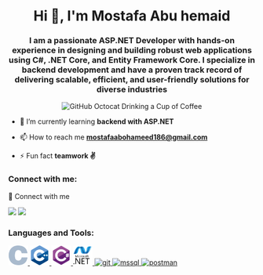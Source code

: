<h1 align="center">Hi 👋, I'm Mostafa Abu hemaid</h1>
<h3 align="center">I am a passionate ASP.NET Developer with hands-on experience in designing and building robust web applications using C#, .NET Core, and Entity Framework Core. I specialize in backend development and have a proven track record of delivering scalable, efficient, and user-friendly solutions for diverse industries</h3>

<div align="center">
  <img src="https://scontent.fcai17-1.fna.fbcdn.net/v/t39.30808-6/347599260_1660759551004023_5965026716615886463_n.jpg?stp=dst-jpg_s960x960_tt6&_nc_cat=103&ccb=1-7&_nc_sid=2285d6&_nc_eui2=AeF5pVPZ6DjNS7E9WX3wDh8xl8OEqjIbMjiXw4SqMhsyOCdtY50llwhhd0S6p7Liw9CAnAiqEs09X5ZJ5EeCO0-N&_nc_ohc=jd5BIxVzYyMQ7kNvwGC4GQN&_nc_oc=AdkMjJT90D_7pKld522xjt8ItX-kLb6ZTwQIXjwqLdEAA8GuWm08LZ6UwfFX_EuX8ac&_nc_zt=23&_nc_ht=scontent.fcai17-1.fna&_nc_gid=BotJTq_N9hVLv9GK8iBQWg&oh=00_AfKUEE8zJ6_MFloJJPffGM5wB9nifd1f5tJzpz4pvzr-JQ&oe=68345A5A" alt="GitHub Octocat Drinking a Cup of Coffee" height="200">
</div>

- 🌱 I’m currently learning **backend with ASP.NET**

- 📫 How to reach me **mostafaabohameed186@gmail.com**

- ⚡ Fun fact **teamwork ✌️**

<h3 align="left">Connect with me:</h3>
 📩 Connect with me
<p align="left">
    <a href="mostafaabohameed186@gmail.com" title="Gmail"><img src="https://img.shields.io/badge/gmail-%23F05033.svg?style=for-the-badge&logo=gmail&logoColor=white"/></a>  
 <a href="https://www.linkedin.com/in/mostafa-abu-hemaid-9a2305266/" title="LinkedIn"><img style="text-align: center" src="https://img.shields.io/badge/linkedin-%230077B5.svg?style=for-the-badge&logo=linkedin&logoColor=white"/></a>  
</p>

<h3 align="left">Languages and Tools:</h3>
<p align="left"> <a href="https://www.cprogramming.com/" target="_blank" rel="noreferrer"> <img src="https://raw.githubusercontent.com/devicons/devicon/master/icons/c/c-original.svg" alt="c" width="40" height="40"/> </a> <a href="https://www.w3schools.com/cpp/" target="_blank" rel="noreferrer"> <img src="https://raw.githubusercontent.com/devicons/devicon/master/icons/cplusplus/cplusplus-original.svg" alt="cplusplus" width="40" height="40"/> </a> <a href="https://www.w3schools.com/cs/" target="_blank" rel="noreferrer"> <img src="https://raw.githubusercontent.com/devicons/devicon/master/icons/csharp/csharp-original.svg" alt="csharp" width="40" height="40"/> </a> <a href="https://dotnet.microsoft.com/" target="_blank" rel="noreferrer"> <img src="https://raw.githubusercontent.com/devicons/devicon/master/icons/dot-net/dot-net-original-wordmark.svg" alt="dotnet" width="40" height="40"/> </a> <a href="https://git-scm.com/" target="_blank" rel="noreferrer"> <img src="https://www.vectorlogo.zone/logos/git-scm/git-scm-icon.svg" alt="git" width="40" height="40"/> </a> <a href="https://www.microsoft.com/en-us/sql-server" target="_blank" rel="noreferrer"> <img src="https://www.svgrepo.com/show/303229/microsoft-sql-server-logo.svg" alt="mssql" width="40" height="40"/> </a> <a href="https://postman.com" target="_blank" rel="noreferrer"> <img src="https://www.vectorlogo.zone/logos/getpostman/getpostman-icon.svg" alt="postman" width="40" height="40"/> </a> </p>
